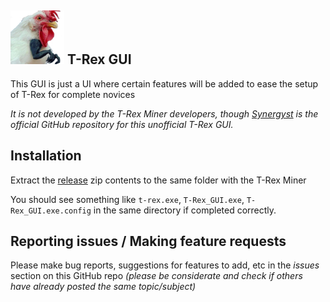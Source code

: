 ## <img src="T-Rex_GUI_Icon.png" width="86" alt="T-Rex GUI"> T-Rex GUI

This GUI is just a UI where certain features will be added to ease the setup of T-Rex for complete novices

*It is not developed by the T-Rex Miner developers, though [Synergyst](https://github.com/Synergyst/T-Rex-GUI) is the official GitHub repository for this unofficial T-Rex GUI.*

## Installation

Extract the [release](https://github.com/Synergyst/T-Rex-GUI/releases) zip contents to the same folder with the T-Rex Miner

You should see something like `t-rex.exe`, `T-Rex_GUI.exe`, `T-Rex_GUI.exe.config` in the same directory if completed correctly.

## Reporting issues / Making feature requests

Please make bug reports, suggestions for features to add, etc in the *issues* section on this GitHub repo *(please be considerate and check if others have already posted the same topic/subject)*
